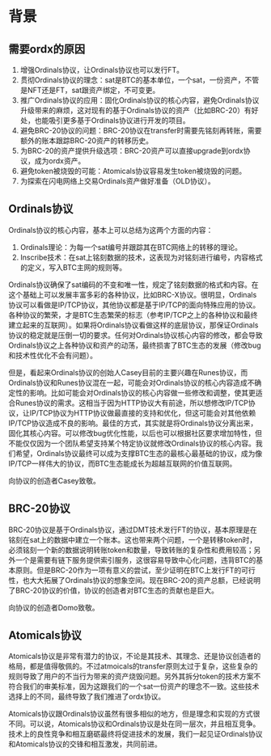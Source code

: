 背景
=====


需要ordx的原因
-----
1. 增强Ordinals协议，让Ordinals协议也可以发行FT。
2. 贯彻Ordinals协议的理念：sat是BTC的基本单位，一个sat，一份资产，不管是NFT还是FT，sat跟资产绑定，不可变更。
3. 推广Ordinals协议的应用：固化Ordinals协议的核心内容，避免Ordinals协议升级带来的麻烦，这对现有的基于Ordinals协议的资产（比如BRC-20）有好处，也能吸引更多基于Ordinals协议进行开发的项目。
4. 避免BRC-20协议的问题：BRC-20协议在transfer时需要先铭刻再转账，需要额外的账本跟踪BRC-20资产的转移历史。
5. 为BRC-20的资产提供升级选项：BRC-20资产可以直接upgrade到ordx协议，成为ordx资产。
6. 避免token被烧毁的可能：Atomicals协议容易发生token被烧毁的问题。
7. 为探索在闪电网络上交易Ordinals资产做好准备（OLD协议）。


Ordinals协议
-----
Ordinals协议的核心内容，基本上可以总结为这两个方面的内容：
1. Ordinals理论：为每一个sat编号并跟踪其在BTC网络上的转移的理论。
2. Inscribe技术：在sat上铭刻数据的技术，这表现为对铭刻进行编号，内容格式的定义，写入BTC主网的规则等。

Ordinals协议确保了sat编码的不变和唯一性，规定了铭刻数据的格式和内容。在这个基础上可以发展丰富多彩的各种协议，比如BRC-X协议。很明显，Ordinals协议可以看做是IP/TCP协议，其他协议都是基于IP/TCP的面向特殊应用的协议。各种协议的繁荣，才是BTC生态繁荣的标志（参考IP/TCP之上的各种协议和最终建立起来的互联网）。如果将Ordinals协议看做这样的底层协议，那保证Ordinals协议的稳定就是压倒一切的要求。任何对Ordinals协议核心内容的修改，都会导致Ordinals协议之上各种协议和资产的动荡，最终损害了BTC生态的发展（修改bug和技术性优化不会有问题）。  


但是，看起来Ordinals协议的创始人Casey目前的主要兴趣在Runes协议，而Ordinals协议和Runes协议混在一起，可能会对Ordinals协议的核心内容造成不确定性的影响。比如可能会对Ordinals协议的核心内容做一些修改和调整，使其更适合Runes协议的需求。这相当于因为HTTP协议大有前途，所以想修改IP/TCP协议，让IP/TCP协议为HTTP协议做最直接的支持和优化，但这可能会对其他依赖IP/TCP协议造成不良的影响。最佳的方式，其实就是将Ordinals协议分离出来，固化其核心内容。可以修改bug优化性能，以后也可以根据社区要求增加特性，但不能仅仅因为一个团队希望支持某个特定协议就修改Ordinals协议的核心内容。我们希望，Ordinals协议最终可以成为支撑BTC生态的最核心最基础的协议，成为像IP/TCP一样伟大的协议，而BTC生态能成长为超越互联网的价值互联网。


向协议的创造者Casey致敬。  


BRC-20协议
-----
BRC-20协议是基于Ordinals协议，通过DMT技术发行FT的协议，基本原理是在铭刻在sat上的数据中建立一个账本。这也带来两个问题，一个是转移token时，必须铭刻一个新的数据说明转账token和数量，导致转账的复杂性和费用较高；另外一个是需要有链下服务提供索引服务，这很容易导致中心化问题，违背BTC的基本原则。但是BRC-20作为一项有意义的尝试，至少证明在BTC上发行FT的可行性，也大大拓展了Ordinals协议的想象空间。现在BRC-20的资产总额，已经说明了BRC-20协议的价值，协议的创造者对BTC生态的贡献也是巨大。

向协议的创造者Domo致敬。  


Atomicals协议
-----
Atomicals协议是非常有潜力的协议，不论是其技术、其理念、还是协议创造者的格局，都是值得敬佩的。不过atmoicals的transfer原则太过于复杂，这些复杂的规则导致了用户的不当行为带来的资产烧毁问题。另外其拆分token的技术方案不符合我们的审美标准，因为这跟我们的一个sat一份资产的理念不一致。这些技术选择上的不同，最终导致了我们推进了ordx协议。  

Atomicals协议跟Ordinals协议虽然有很多相似的地方，但是理念和实现的方式很不同。可以说，Atomicals协议和Ordinals协议是处在同一层次，并且相互竞争。技术上的良性竞争和相互磨砺最终将促进技术的发展，我们一起见证Ordinals协议和Atomicals协议的交锋和相互激发，共同前进。


